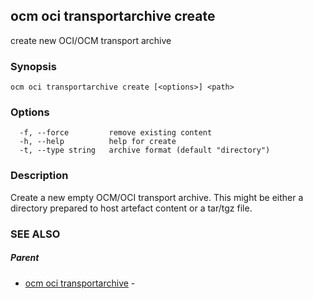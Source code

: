 ## ocm oci transportarchive create

create new OCI/OCM transport  archive

### Synopsis

```
ocm oci transportarchive create [<options>] <path>
```

### Options

```
  -f, --force         remove existing content
  -h, --help          help for create
  -t, --type string   archive format (default "directory")
```

### Description


Create a new empty OCM/OCI transport archive. This might be either a directory prepared
to host artefact content or a tar/tgz file.


### SEE ALSO

##### Parent

* [ocm oci transportarchive](ocm_oci_transportarchive.md)	 - 

